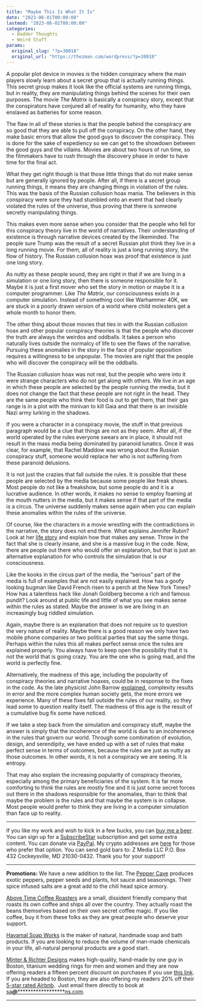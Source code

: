 ```yaml
---
title: "Maybe This Is What It Is"
date: "2023-06-01T00:00:00"
lastmod: "2023-06-01T00:00:00"
categories:
  - Badder Thoughts
  - Weird Stuff
params:
  original_slug: "?p=30018"
  original_url: "https://thezman.com/wordpress/?p=30018"
---
```


A popular plot device in movies is the hidden conspiracy where the main
players slowly learn about a secret group that is actually running
things. This secret group makes it look like the official systems are
running things, but in reality, they are manipulating things behind the
scenes for their own purposes. The movie *The Matrix* is basically a
conspiracy story, except that the conspirators have conjured all of
reality for humanity, who they have enslaved as batteries for some
reason.

The flaw in all of these stories is that the people behind the
conspiracy are so good that they are able to pull off the conspiracy. On
the other hand, they make basic errors that allow the good guys to
discover the conspiracy. This is done for the sake of expediency so we
can get to the showdown between the good guys and the villains. Movies
are about two hours of run time, so the filmmakers have to rush through
the discovery phase in order to have time for the final act.

What they get right though is that those little things that do not make
sense but are generally ignored by people. After all, if there is a
secret group running things, it means they are changing things in
violation of the rules. This was the basis of the Russian collusion hoax
mania. The believers in this conspiracy were sure they had stumbled onto
an event that had clearly violated the rules of the universe, thus
proving that there is someone secretly manipulating things.

This makes even more sense when you consider that the people who fell
for this conspiracy theory live in the world of narratives. Their
understanding of existence is through narrative devices created by the
likeminded. The people sure Trump was the result of a secret Russian
plot think they live in a long running movie. For them, all of reality
is just a long running story, the flow of history. The Russian collusion
hoax was proof that existence is just one long story.

As nutty as these people sound, they are right in that if we are living
in a simulation or one long story, then there is someone responsible for
it. Maybe it is just a first mover who set the story in motion or maybe
it is a computer programmer. Like *The Matrix*, our consciousness exists
in a computer simulation. Instead of something cool like Warhammer 40K,
we are stuck in a poorly drawn version of a world where child molesters
get a whole month to honor them.

The other thing about those movies that ties in with the Russian
collusion hoax and other popular conspiracy theories is that the people
who discover the truth are always the weirdos and oddballs. It takes a
person who naturally lives outside the normalcy of life to see the flaws
of the narrative. Pursuing these anomalies in the story in the face of
popular opposition requires a willingness to be unpopular. The movies
are right that the people who will discover the conspiracy will be the
oddballs.

The Russian collusion hoax was not real, but the people who were into it
were strange characters who do not get along with others. We live in an
age in which these people are selected by the people running the media,
but it does not change the fact that these people are not right in the
head. They are the same people who think their food is out to get them,
that their gas range is in a plot with the minivan to kill Gaia and that
there is an invisible Nazi army lurking in the shadows.

If you were a character in a conspiracy movie, the stuff in that
previous paragraph would be a clue that things are not as they seem.
After all, if the world operated by the rules everyone swears are in
place, it should not result in the mass media being dominated by
paranoid lunatics. Once it was clear, for example, that Rachel Maddow
was wrong about the Russian conspiracy stuff, someone would replace her
who is not suffering from these paranoid delusions.

It is not just the crazies that fall outside the rules. It is possible
that these people are selected by the media because some people like
freak shows. Most people do not like a freakshow, but some people do and
it is a lucrative audience. In other words, it makes no sense to employ
foaming at the mouth nutters in the media, but it makes sense if that
part of the media is a circus. The universe suddenly makes sense again
when you can explain these anomalies within the rules of the universe.

Of course, like the characters in a movie wrestling with the
contradictions in the narrative, the story does not end there. What
explains Jennifer Rubin? Look at her
<a href="https://en.wikipedia.org/wiki/Jennifer_Rubin_(columnist)"
rel="noopener" target="_blank">life story</a> and explain how that makes
any sense. Throw in the fact that she is clearly insane, and she is a
massive bug in the code. Now, there are people out there who would offer
an explanation, but that is just an alternative explanation for who
controls the simulation that is our consciousness.

Like the kooks in the circus part of the media, the “serious” part of
the media is full of examples that are not easily explained. How has a
goofy looking bugman like David French risen to a perch at the New York
Times? How has a talentless hack like Jonah Goldberg become a rich and
famous pundit? Look around at public life and little of what you see
makes sense within the rules as stated. Maybe the answer is we are
living in an increasingly bug riddled simulation.

Again, maybe there is an explanation that does not require us to
question the very nature of reality. Maybe there is a good reason we
only have two mobile phone companies or two political parties that say
the same things. Perhaps within the rules this all makes perfect sense
once the rules are explained properly. You always have to keep open the
possibility that it is not the world that is going crazy. You are the
one who is going mad, and the world is perfectly fine.

Alternatively, the madness of this age, including the popularity of
conspiracy theories and narrative hoaxes, could be in response to the
fixes in the code. As the late physicist John Barrow
<a href="https://www.simulation-argument.com/barrowsim.pdf"
rel="noopener" target="_blank">explained</a>, complexity results in
error and the more complex human society gets, the more errors we
experience. Many of these fixes fall outside the rules of our reality,
so they lead some to question reality itself. The madness of this age is
the result of a cumulative bug fix some have noticed.

If we take a step back from the simulation and conspiracy stuff, maybe
the answer is simply that the incoherence of the world is due to an
incoherence in the rules that govern our world. Through some combination
of evolution, design, and serendipity, we have ended up with a set of
rules that make perfect sense in terms of outcomes, because the rules
are just as nutty as those outcomes. In other words, it is not a
conspiracy we are seeing. It is entropy.

That may also explain the increasing popularity of conspiracy theories,
especially among the primary beneficiaries of the system. It is far more
comforting to think the rules are mostly fine and it is just some secret
forces out there in the shadows responsible for the anomalies, than to
think that maybe the problem is the rules and that maybe the system is
in collapse. Most people would prefer to think they are living in a
computer simulation than face up to reality.

------------------------------------------------------------------------

If you like my work and wish to kick in a few bucks, you can
<a href="https://www.buymeacoffee.com/mujolulu" rel="noopener"
target="_blank">buy me a beer</a>. You can sign up for a
<a href="https://www.subscribestar.com/the-z-blog" rel="noopener"
target="_blank">SubscribeStar</a> subscription and get some extra
content. You can donate via <a
href="https://www.paypal.com/donate/?cmd=_s-xclick&amp;hosted_button_id=UDAS2Q8JYA6CN&amp;source=url"
rel="noopener" target="_blank">PayPal</a>. My crypto addresses are
<a href="https://thezman.com/wordpress/?page_id=22713" rel="noopener"
target="_blank">here</a> for those who prefer that option. You can send
gold bars to: Z Media LLC P.O. Box 432 Cockeysville, MD 21030-0432.
Thank you for your support!

------------------------------------------------------------------------

**Promotions:** We have a new addition to the list. The
<a href="https://peppercave.com/shop/ols/products" rel="noopener"
target="_blank">Pepper Cave</a> produces exotic peppers, pepper seeds
and plants, hot sauce and seasonings. Their spice infused salts are a
great add to the chili head spice armory.

<a href="https://abovetimecoffee.com/" rel="noopener"
target="_blank">Above Time Coffee Roasters</a> are a small, dissident
friendly company that roasts its own coffee and ships all over the
country. They actually roast the beans themselves based on their own
secret coffee magic. If you like coffee, buy it from these folks as they
are great people who deserve your support.

<a href="https://havamalsoapworks.com/" rel="noopener"
target="_blank">Havamal Soap Works</a> is the maker of natural, handmade
soap and bath products. If you are looking to reduce the volume of
man-made chemicals in your life, all-natural personal products are a
good start.

<a href="https://www.minterandrichterdesigns.com/"
rel="noreferrer nofollow noopener" target="_blank">Minter &amp; Richter
Designs</a> makes high-quality, hand-made by one guy in Boston, titanium
wedding rings for men and women and they are now offering readers a
fifteen percent discount on purchases if you use
<a href="https://www.minterandrichterdesigns.com/discount/ZMAN"
rel="noreferrer nofollow noopener" target="_blank">this link</a>.
<span class="highlight"><span class="colour"><span class="font"><span class="size">If
you are headed to Boston, they are also offering my readers 20% off
their <a
href="https://www.airbnb.com/users/7988017/listings?user_id=7988017&amp;s=3"
rel="noopener noreferrer" target="_blank">5-star rated Airbnb</a>.  Just
email them directly to book at
<a href="mailto:sa***@*********************ns.com"
data-original-string="1anom4FUZisDpPcwlekAgA==cb7t023bax0EPRAtk95rxDKj5D0GRxN3A9OlJdtDfSiGVfdiMXpPVSm4lLnG8nXswTL"><span
class="apbct-email-encoder"
data-original-string="r9YWvq9uodJqwLtAJMP/aA==cb7pylnI3EoyxEIt9WAnHSW3WRk2bUUqJaZ57x7XXel0LPm5vdy8v1sy2+sAuiBNlLU"
title="This contact has been encoded by Anti-Spam by CleanTalk. Click to decode. To finish the decoding make sure that JavaScript is enabled in your browser.">sa<span
class="apbct-blur">***</span>@<span
class="apbct-blur">*********************</span>ns.com</span></a>.</span></span></span></span>

------------------------------------------------------------------------
